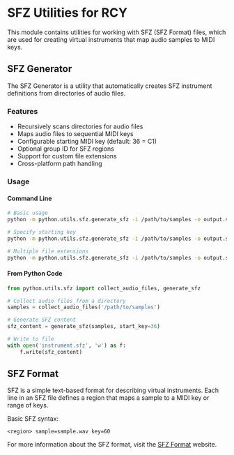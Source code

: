 # SFZ Utilities for RCY

This module contains utilities for working with SFZ (SFZ Format) files, which are used for creating virtual instruments that map audio samples to MIDI keys.

## SFZ Generator

The SFZ Generator is a utility that automatically creates SFZ instrument definitions from directories of audio files.

### Features

- Recursively scans directories for audio files
- Maps audio files to sequential MIDI keys
- Configurable starting MIDI key (default: 36 = C1)
- Optional group ID for SFZ regions
- Support for custom file extensions
- Cross-platform path handling

### Usage

#### Command Line

```bash
# Basic usage
python -m python.utils.sfz.generate_sfz -i /path/to/samples -o output.sfz

# Specify starting key
python -m python.utils.sfz.generate_sfz -i /path/to/samples -o output.sfz --start-key 48

# Multiple file extensions
python -m python.utils.sfz.generate_sfz -i /path/to/samples -o output.sfz --extensions wav aif mp3
```

#### From Python Code

```python
from python.utils.sfz import collect_audio_files, generate_sfz

# Collect audio files from a directory
samples = collect_audio_files('/path/to/samples')

# Generate SFZ content
sfz_content = generate_sfz(samples, start_key=36)

# Write to file
with open('instrument.sfz', 'w') as f:
    f.write(sfz_content)
```

## SFZ Format

SFZ is a simple text-based format for describing virtual instruments. Each line in an SFZ file defines a region that maps a sample to a MIDI key or range of keys.

Basic SFZ syntax:
```
<region> sample=sample.wav key=60
```

For more information about the SFZ format, visit the [SFZ Format](https://sfzformat.com/) website.